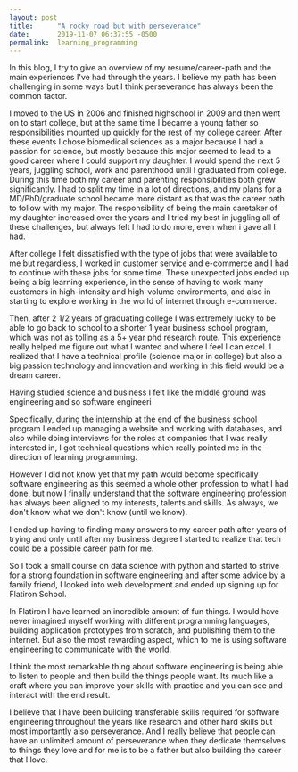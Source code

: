 ```yaml
---
layout: post
title:      "A rocky road but with perseverance"
date:       2019-11-07 06:37:55 -0500
permalink:  learning_programming
---
```


In this blog, I try to give an overview of my resume/career-path and the main experiences I've had through the years. I believe my path has been challenging in some ways but I think perseverance has always been the common factor. 

I moved to the US in 2006 and finished highschool in 2009 and then went on to start college, but at the same time I became a young father so responsibilities mounted up quickly for the rest of my college career. After these events I chose biomedical sciences as a major because I had a passion for science, but mostly because this major seemed to lead to a good career where I could support my daughter. I would spend the next 5 years, juggling school, work and parenthood until I graduated from college. During this time both my career and parenting responsibilities both grew significantly. I had to split my time in a lot of directions, and my plans for a MD/PhD/graduate school became more distant as that was the career path to follow with my major. The responsibility of being the main caretaker of my daughter increased over the years and I tried my best in juggling all of these challenges, but always felt I had to do more, even when i gave all I had.

After college I felt dissatisfied with the type of jobs that were available to me but regardless, I worked in customer service and e-commerce and I had to continue with these jobs for some time. These unexpected jobs ended up being a big learning experience, in the sense of having to work many customers in high-intensity and high-volume environments, and also in starting to explore working in the world of internet through e-commerce.

Then, after 2 1/2 years of graduating college I was extremely lucky to be able to go back to school to a shorter 1 year business school program, which was not as tolling as a 5+ year phd research route. This experience really helped me figure out what I wanted and where I feel I can excel. I realized that I have a technical profile (science major in college) but also a big passion technology and innovation and working in this field would be a dream career. 

Having studied science and business I felt like the middle ground was engineering and so software engineeri

Specifically, during the internship at the end of the business school program I ended up managing a website and working with databases, and also while doing interviews for the roles at companies that I was really interested in, I got technical questions which really pointed me in the direction of learning programming.

However I did not know yet that my path would become specifically software engineering as this seemed a whole other profession to what I had done, but now I finally understand that the software engineering profession has always been aligned to my interests, talents and skills. As always, we don't know what we don't know (until we know).

I ended up having to finding many answers to my career path after years of trying and only until after my business degree I started to realize that tech could be a possible career path for me.

So I took a small course on data science with python and started to strive for a strong foundation in software engineering and after some advice by a family friend, I looked into web development and ended up signing up for Flatiron School.

In Flatiron I have learned an incredible amount of fun things. I would have never imagined myself working with different programming languages, building application prototypes from scratch, and publishing them to the internet. But also the most rewarding aspect, which to me is using software engineering to communicate with the world.

I think the most remarkable thing about software engineering is being able to listen to people and then build the things people want. Its much like a craft where you can improve your skills with practice and you can see and interact with the end result. 

I believe that I have been building transferable skills required for software engineering throughout the years like research and other hard skills but most importantly also perseverance. And I really believe that people can have an unlimited amount of perseverance when they dedicate themselves to things they love and for me is to be a father but also building the career that I love.
